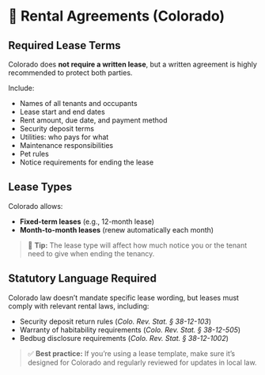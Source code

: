 # 📝 Rental Agreements (Colorado)

## Required Lease Terms

Colorado does **not require a written lease**, but a written agreement is highly recommended to protect both parties.

Include:
- Names of all tenants and occupants  
- Lease start and end dates  
- Rent amount, due date, and payment method  
- Security deposit terms  
- Utilities: who pays for what  
- Maintenance responsibilities  
- Pet rules  
- Notice requirements for ending the lease  

## Lease Types

Colorado allows:
- **Fixed-term leases** (e.g., 12-month lease)  
- **Month-to-month leases** (renew automatically each month)  

> 🔁 **Tip:** The lease type will affect how much notice you or the tenant need to give when ending the tenancy.

## Statutory Language Required

Colorado law doesn’t mandate specific lease wording, but leases must comply with relevant rental laws, including:

- Security deposit return rules (_Colo. Rev. Stat. § 38-12-103_)  
- Warranty of habitability requirements (_Colo. Rev. Stat. § 38-12-505_)  
- Bedbug disclosure requirements (_Colo. Rev. Stat. § 38-12-1002_)

> ✅ **Best practice:** If you’re using a lease template, make sure it’s designed for Colorado and regularly reviewed for updates in local law.